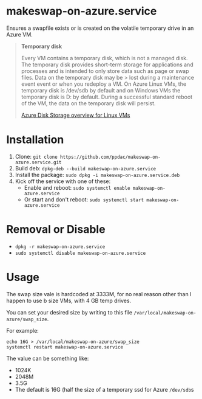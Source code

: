 # makeswap-on-azure.service
Ensures a swapfile exists or is created on the volatile temporary drive in an Azure VM.
> **Temporary disk**
>
> Every VM contains a temporary disk, which is not a managed disk. The temporary disk provides short-term storage for 
> applications and processes and is intended to only store data such as page or swap files. Data on the temporary disk may be > lost during a maintenance event event or when you redeploy a VM. On Azure Linux VMs, the temporary disk is /dev/sdb by 
> default and on Windows VMs the temporary disk is D: by default. During a successful standard reboot of the VM, the data on 
> the temporary disk will persist.
>
> [Azure Disk Storage overview for Linux VMs](https://docs.microsoft.com/en-us/azure/virtual-machines/linux/managed-disks-overview?toc=%2Fazure%2Fvirtual-machines%2Flinux%2Ftoc.json#temporary-disk)

# Installation
 1. Clone: `git clone https://github.com/ppdac/makeswap-on-azure.service.git`
 2. Build deb: `dpkg-deb --build makeswap-on-azure.service`
 3. Install the package: `sudo dpkg -i makeswap-on-azure.service.deb`
 4. Kick off the service with one of these:
 	* Enable and reboot: `sudo systemctl enable makeswap-on-azure.service`
	* Or start and don't reboot: `sudo systemctl start makeswap-on-azure.service`
 
# Removal or Disable
* `dpkg -r makeswap-on-azure.service`
* `sudo systemctl disable makeswap-on-azure.service`
 
# Usage
The swap size vale is hardcoded at 3333M, for no real reason other than I happen to use b size VMs, with 4 GB temp drives.

You can set your desired size by writing to this file `/var/local/makeswap-on-azure/swap_size`.

For example:
```
echo 16G > /var/local/makeswap-on-azure/swap_size
systemctl restart makeswap-on-azure.service
```

The value can be something like:
   * 1024K
   * 2048M
   * 3.5G
   * The default is 16G (half the size of a temporary ssd for Azure `/dev/sdb`s

